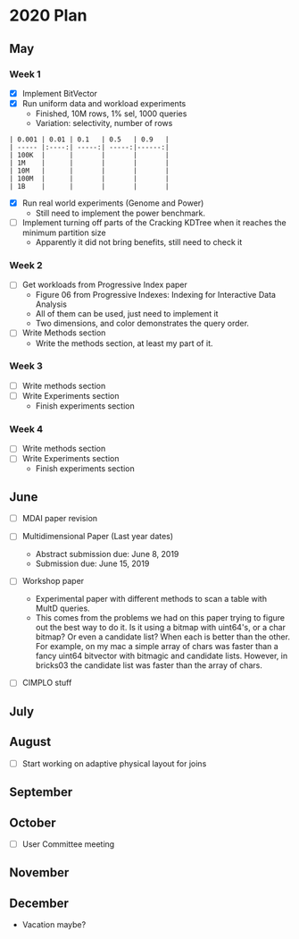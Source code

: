 
# 2020 Plan
## May
### Week 1

- [x] Implement BitVector
- [x] Run uniform data and workload experiments
    - Finished, 10M rows, 1% sel, 1000 queries
    - Variation: selectivity, number of rows
```
| 0.001 | 0.01 | 0.1   | 0.5   | 0.9   |
| ----- |:----:| -----:| -----:|------:|
| 100K	|      |       |       |       |
| 1M	|      |       |       |       |
| 10M	|      |       |       |       |
| 100M	|      |       |       |       |
| 1B	|      |       |       |       |
```


- [x] Run real world experiments (Genome and Power)
    - Still need to implement the power benchmark.
- [ ] Implement turning off parts of the Cracking KDTree when it reaches the minimum partition size
    - Apparently it did not bring benefits, still need to check it

### Week 2

- [ ] Get workloads from Progressive Index paper
    - Figure 06 from Progressive Indexes: Indexing for Interactive Data Analysis
    - All of them can be used, just need to implement it
    - Two dimensions, and color demonstrates the query order.
- [ ] Write Methods section
    - Write the methods section, at least my part of it.

### Week 3

- [ ] Write methods section
- [ ] Write Experiments section
    - Finish experiments section

### Week 4

- [ ] Write methods section
- [ ] Write Experiments section
    - Finish experiments section

## June
- [ ] MDAI paper revision

- [ ] Multidimensional Paper (Last year dates)
	- Abstract submission due: June 8, 2019
	- Submission due: June 15, 2019

- [ ] Workshop paper
    - Experimental paper with different methods to scan a table with MultD queries.
    - This comes from the problems we had on this paper trying to figure out the best
        way to do it. Is it using a bitmap with uint64's, or a char bitmap? Or even a
        candidate list? When each is better than the other. For example, on my mac
        a simple array of chars was faster than a fancy uint64 bitvector with bitmagic and
        candidate lists. However, in bricks03 the candidate list was faster than the array
        of chars.

- [ ] CIMPLO stuff

## July
	
## August

- [ ] Start working on adaptive physical layout for joins

## September
## October
- [ ] User Committee meeting
## November
## December
- Vacation maybe?
